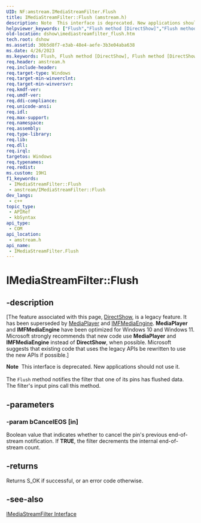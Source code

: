 ```yaml
---
UID: NF:amstream.IMediaStreamFilter.Flush
title: IMediaStreamFilter::Flush (amstream.h)
description: Note  This interface is deprecated. New applications should not use it. The Flush method notifies the filter that one of its pins has flushed data. The filter's input pins call this method.
helpviewer_keywords: ["Flush","Flush method [DirectShow]","Flush method [DirectShow]","IMediaStreamFilter interface","IMediaStreamFilter interface [DirectShow]","Flush method","IMediaStreamFilter.Flush","IMediaStreamFilter::Flush","IMediaStreamFilterFlush","amstream/IMediaStreamFilter::Flush","dshow.imediastreamfilter_flush"]
old-location: dshow\imediastreamfilter_flush.htm
tech.root: dshow
ms.assetid: 30b5d8f7-e3ab-48e4-aefe-3b3e04aba638
ms.date: 4/26/2023
ms.keywords: Flush, Flush method [DirectShow], Flush method [DirectShow],IMediaStreamFilter interface, IMediaStreamFilter interface [DirectShow],Flush method, IMediaStreamFilter.Flush, IMediaStreamFilter::Flush, IMediaStreamFilterFlush, amstream/IMediaStreamFilter::Flush, dshow.imediastreamfilter_flush
req.header: amstream.h
req.include-header: 
req.target-type: Windows
req.target-min-winverclnt: 
req.target-min-winversvr: 
req.kmdf-ver: 
req.umdf-ver: 
req.ddi-compliance: 
req.unicode-ansi: 
req.idl: 
req.max-support: 
req.namespace: 
req.assembly: 
req.type-library: 
req.lib: 
req.dll: 
req.irql: 
targetos: Windows
req.typenames: 
req.redist: 
ms.custom: 19H1
f1_keywords:
 - IMediaStreamFilter::Flush
 - amstream/IMediaStreamFilter::Flush
dev_langs:
 - c++
topic_type:
 - APIRef
 - kbSyntax
api_type:
 - COM
api_location:
 - amstream.h
api_name:
 - IMediaStreamFilter.Flush
---
```


# IMediaStreamFilter::Flush


## -description

\[The feature associated with this page, [DirectShow](/windows/win32/directshow/directshow), is a legacy feature. It has been superseded by [MediaPlayer](/uwp/api/Windows.Media.Playback.MediaPlayer) and [IMFMediaEngine](/windows/win32/api/mfmediaengine/nn-mfmediaengine-imfmediaengine). **MediaPlayer** and **IMFMediaEngine** have been optimized for Windows 10 and Windows 11. Microsoft strongly recommends that new code use **MediaPlayer** and **IMFMediaEngine** instead of **DirectShow**, when possible. Microsoft suggests that existing code that uses the legacy APIs be rewritten to use the new APIs if possible.\]

<div class="alert"><b>Note</b>  This interface is deprecated. New applications should not use it.</div>
<div> </div>
The <code>Flush</code> method notifies the filter that one of its pins has flushed data. The filter's input pins call this method.

## -parameters

### -param bCancelEOS [in]

Boolean value that indicates whether to cancel the pin's previous end-of-stream notification. If <b>TRUE</b>, the filter decrements the internal end-of-stream count.

## -returns

Returns S_OK if successful, or an error code otherwise.

## -see-also

<a href="/windows/desktop/api/amstream/nn-amstream-imediastreamfilter">IMediaStreamFilter Interface</a>